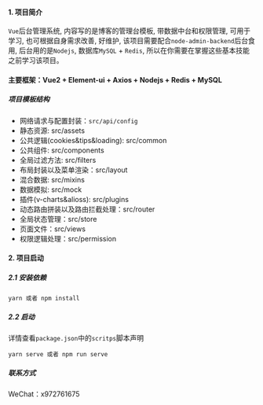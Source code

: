#### 1. 项目简介
`Vue`后台管理系统, 内容写的是博客的管理台模板, 带数据中台和权限管理, 可用于学习, 也可根据自身需求改善, 好维护, 该项目需要配合`node-admin-backend`后台食用, 后台用的是`Nodejs`, 数据库`MySQL` + `Redis`, 所以在你需要在掌握这些基本技能之前学习该项目。
#### 主要框架：Vue2 + Element-ui + Axios + Nodejs + Redis + MySQL

##### 项目模板结构
- 网络请求与配置封装：`src/api/config`
- 静态资源: src/assets
- 公共逻辑(cookies&tips&loading): src/common
- 公共组件: src/components
- 全局过滤方法: src/filters
- 布局封装以及菜单渲染：src/layout
- 混合数据: src/mixins
- 数据模拟: src/mock
- 插件(v-charts&alioss): src/plugins
- 动态路由拼装以及路由拦截处理：src/router
- 全局状态管理：src/store
- 页面文件：src/views
- 权限逻辑处理：src/permission

#### 2. 项目启动

##### 2.1 安装依赖
```shell
yarn 或者 npm install
```
##### 2.2 启动
详情查看`package.json`中的`scritps`脚本声明
```shell
yarn serve 或者 npm run serve
```
##### 联系方式
WeChat：x972761675

